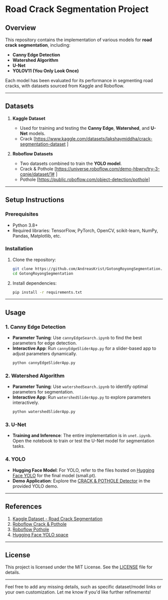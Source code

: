 # Road Crack Segmentation Project

## Overview

This repository contains the implementation of various models for **road crack segmentation**, including:  
- **Canny Edge Detection**  
- **Watershed Algorithm**  
- **U-Net**  
- **YOLOV11 (You Only Look Once)**  

Each model has been evaluated for its performance in segmenting road cracks, with datasets sourced from Kaggle and Roboflow.

---

## Datasets

1. **Kaggle Dataset**  
   - Used for training and testing the **Canny Edge**, **Watershed**, and **U-Net** models.  
   - Crack [https://www.kaggle.com/datasets/lakshaymiddha/crack-segmentation-dataset ]  

2. **Roboflow Datasets**  
   - Two datasets combined to train the **YOLO model**.  
   - Crack & Pothole [https://universe.roboflow.com/demo-hbwry/try-3-cqnje/dataset/1# ]  
   - Pothole [https://public.roboflow.com/object-detection/pothole]

---

## Setup Instructions

### Prerequisites
- Python 3.8+
- Required libraries: TensorFlow, PyTorch, OpenCV, scikit-learn, NumPy, Pandas, Matplotlib, etc.

### Installation
1. Clone the repository:  
   ```bash
   git clone https://github.com/AndreasKrist/GotongRoyongSegmentation.git 
   cd GotongRoyongSegmentation
   ```

2. Install dependencies:  
   ```bash
   pip install -r requirements.txt
   ```

---

## Usage  

### 1. **Canny Edge Detection**  
- **Parameter Tuning**: Use `cannyEdgeSearch.ipynb` to find the best parameters for edge detection.  
- **Interactive App**: Run `cannyEdgeSliderApp.py` for a slider-based app to adjust parameters dynamically.  
  ```bash
  python cannyEdgeSliderApp.py
  ```

### 2. **Watershed Algorithm**  
- **Parameter Tuning**: Use `watershedSearch.ipynb` to identify optimal parameters for segmentation.  
- **Interactive App**: Run `watershedSliderApp.py` to explore parameters interactively.  
  ```bash
  python watershedSliderApp.py
  ```

### 3. **U-Net**  
- **Training and Inference**: The entire implementation is in `unet.ipynb`. Open the notebook to train or test the U-Net model for segmentation tasks.  

### 4. **YOLO**  
- **Hugging Face Model**: For YOLO, refer to the files hosted on [Hugging Face YOLO](https://huggingface.co/spaces/AndreasKrist/GotongRoyongSegmentation/tree/main) for the final model (small.pt).  
- **Demo Application**: Explore the [CRACK & POTHOLE Detector](https://huggingface.co/spaces/AndreasKrist/GotongRoyongSegmentation) in the provided YOLO demo.  

---
## References
1. [Kaggle Dataset - Road Crack Segmentation](https://www.kaggle.com/datasets/lakshaymiddha/crack-segmentation-dataset)
2. [Roboflow Crack & Pothole](https://universe.roboflow.com/demo-hbwry/try-3-cqnje/dataset/1#)  
3. [Roboflow Pothole](https://public.roboflow.com/object-detection/pothole)  
4. [Hugging Face YOLO space](https://huggingface.co/spaces/AndreasKrist/GotongRoyongSegmentation/tree/main)

---

## License
This project is licensed under the MIT License. See the [LICENSE](LICENSE) file for details.

---

Feel free to add any missing details, such as specific dataset/model links or your own customization. Let me know if you'd like further refinements!
